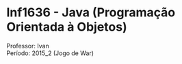 # Inf1636 - Java (Programação Orientada à Objetos)
Professor: Ivan<br>
Período: 2015_2 (Jogo de War)

